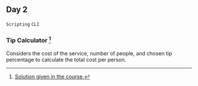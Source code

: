 ## Day 2

`Scripting` `CLI` 


### Tip Calculator [^solution]

Considers the cost of the service, number of people, and chosen tip percentage to calculate the total cost per person.


[^solution]: [Solution given in the course.](https://replit.com/@appbrewery/tip-calculator-end)

